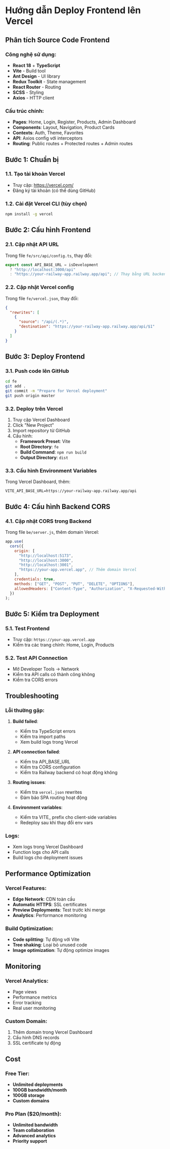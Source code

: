 # Hướng dẫn Deploy Frontend lên Vercel

## Phân tích Source Code Frontend

### Công nghệ sử dụng:

- **React 18** + **TypeScript**
- **Vite** - Build tool
- **Ant Design** - UI library
- **Redux Toolkit** - State management
- **React Router** - Routing
- **SCSS** - Styling
- **Axios** - HTTP client

### Cấu trúc chính:

- **Pages**: Home, Login, Register, Products, Admin Dashboard
- **Components**: Layout, Navigation, Product Cards
- **Contexts**: Auth, Theme, Favorites
- **API**: Axios config với interceptors
- **Routing**: Public routes + Protected routes + Admin routes

## Bước 1: Chuẩn bị

### 1.1. Tạo tài khoản Vercel

- Truy cập: https://vercel.com/
- Đăng ký tài khoản (có thể dùng GitHub)

### 1.2. Cài đặt Vercel CLI (tùy chọn)

```bash
npm install -g vercel
```

## Bước 2: Cấu hình Frontend

### 2.1. Cập nhật API URL

Trong file `fe/src/api/config.ts`, thay đổi:

```typescript
export const API_BASE_URL = isDevelopment
  ? "http://localhost:3000/api"
  : "https://your-railway-app.railway.app/api"; // Thay bằng URL backend thực tế
```

### 2.2. Cập nhật Vercel config

Trong file `fe/vercel.json`, thay đổi:

```json
{
  "rewrites": [
    {
      "source": "/api/(.*)",
      "destination": "https://your-railway-app.railway.app/api/$1"
    }
  ]
}
```

## Bước 3: Deploy Frontend

### 3.1. Push code lên GitHub

```bash
cd fe
git add .
git commit -m "Prepare for Vercel deployment"
git push origin master
```

### 3.2. Deploy trên Vercel

1. Truy cập Vercel Dashboard
2. Click "New Project"
3. Import repository từ GitHub
4. Cấu hình:
   - **Framework Preset**: Vite
   - **Root Directory**: `fe`
   - **Build Command**: `npm run build`
   - **Output Directory**: `dist`

### 3.3. Cấu hình Environment Variables

Trong Vercel Dashboard, thêm:

```
VITE_API_BASE_URL=https://your-railway-app.railway.app/api
```

## Bước 4: Cấu hình Backend CORS

### 4.1. Cập nhật CORS trong Backend

Trong file `be/server.js`, thêm domain Vercel:

```javascript
app.use(
  cors({
    origin: [
      "http://localhost:5173",
      "http://localhost:3000",
      "http://localhost:3001",
      "https://your-app.vercel.app", // Thêm domain Vercel
    ],
    credentials: true,
    methods: ["GET", "POST", "PUT", "DELETE", "OPTIONS"],
    allowedHeaders: ["Content-Type", "Authorization", "X-Requested-With"],
  })
);
```

## Bước 5: Kiểm tra Deployment

### 5.1. Test Frontend

- Truy cập: `https://your-app.vercel.app`
- Kiểm tra các trang chính: Home, Login, Products

### 5.2. Test API Connection

- Mở Developer Tools → Network
- Kiểm tra API calls có thành công không
- Kiểm tra CORS errors

## Troubleshooting

### Lỗi thường gặp:

1. **Build failed**:

   - Kiểm tra TypeScript errors
   - Kiểm tra import paths
   - Xem build logs trong Vercel

2. **API connection failed**:

   - Kiểm tra API_BASE_URL
   - Kiểm tra CORS configuration
   - Kiểm tra Railway backend có hoạt động không

3. **Routing issues**:

   - Kiểm tra `vercel.json` rewrites
   - Đảm bảo SPA routing hoạt động

4. **Environment variables**:
   - Kiểm tra VITE\_ prefix cho client-side variables
   - Redeploy sau khi thay đổi env vars

### Logs:

- Xem logs trong Vercel Dashboard
- Function logs cho API calls
- Build logs cho deployment issues

## Performance Optimization

### Vercel Features:

- **Edge Network**: CDN toàn cầu
- **Automatic HTTPS**: SSL certificates
- **Preview Deployments**: Test trước khi merge
- **Analytics**: Performance monitoring

### Build Optimization:

- **Code splitting**: Tự động với Vite
- **Tree shaking**: Loại bỏ unused code
- **Image optimization**: Tự động optimize images

## Monitoring

### Vercel Analytics:

- Page views
- Performance metrics
- Error tracking
- Real user monitoring

### Custom Domain:

1. Thêm domain trong Vercel Dashboard
2. Cấu hình DNS records
3. SSL certificate tự động

## Cost

### Free Tier:

- **Unlimited deployments**
- **100GB bandwidth/month**
- **100GB storage**
- **Custom domains**

### Pro Plan ($20/month):

- **Unlimited bandwidth**
- **Team collaboration**
- **Advanced analytics**
- **Priority support**
